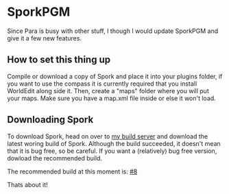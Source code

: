 SporkPGM
========

Since Para is busy with other stuff, I though I would update SporkPGM and give it a few new features. 


How to set this thing up
------------------------
Compile or download a copy of Spork and place it into your plugins folder, if you want to use the compass it is currently required that you install WorldEdit along side it. Then, create a "maps" folder where you will put your maps. Make sure you have a map.xml file inside
or else it won't load. 

Downloading Spork
----------------
To download Spork, head on over to [my build server][1] and download the latest woring build of Spork. Although the build succeeded, it doesn't mean that it is bug free, so be careful. If you want a (relatively) bug free version, dowload the recommended build.

The recommended build at this moment is: [#8][2]
<!--- Add one to the build you want to put on here, because Jenkins will build this commit -->

Thats about it!

[1]: http://ci.ericzeiberg.com/job/SporkPGM/
[2]: http://ci.ericzeiberg.com/job/SporkPGM/8/

